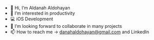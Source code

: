 - 👋 Hi, I’m Aldanah Aldohayan
- 👀 I’m interested in productivity 
- 💻  iOS Development
- 💞️ I’m looking forward to collaborate in many projects 
- 📫 How to reach me -> danahaldohayan@gmail.com and LinkedIn
<!---
Aldanahsaud/Aldanahsaud is a ✨ special ✨ repository because its `README.md` (this file) appears on your GitHub profile.
You can click the Preview link to take a look at your changes.
--->
